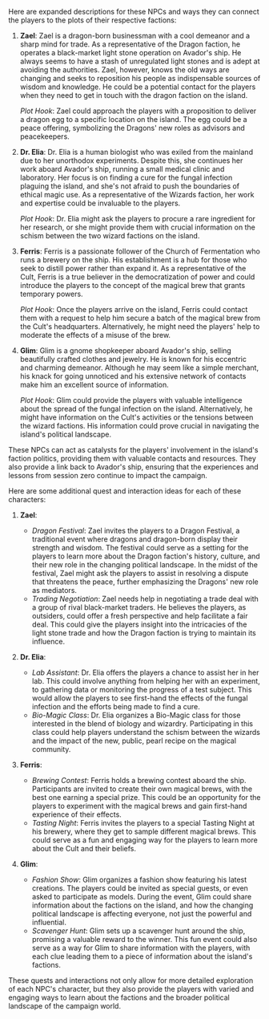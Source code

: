 Here are expanded descriptions for these NPCs and ways they can connect the players to the plots of their respective factions:

1. **Zael**: Zael is a dragon-born businessman with a cool demeanor and a sharp mind for trade. As a representative of the Dragon faction, he operates a black-market light stone operation on Avador's ship. He always seems to have a stash of unregulated light stones and is adept at avoiding the authorities. Zael, however, knows the old ways are changing and seeks to reposition his people as indispensable sources of wisdom and knowledge. He could be a potential contact for the players when they need to get in touch with the dragon faction on the island. 

   *Plot Hook*: Zael could approach the players with a proposition to deliver a dragon egg to a specific location on the island. The egg could be a peace offering, symbolizing the Dragons' new roles as advisors and peacekeepers.

2. **Dr. Elia**: Dr. Elia is a human biologist who was exiled from the mainland due to her unorthodox experiments. Despite this, she continues her work aboard Avador's ship, running a small medical clinic and laboratory. Her focus is on finding a cure for the fungal infection plaguing the island, and she's not afraid to push the boundaries of ethical magic use. As a representative of the Wizards faction, her work and expertise could be invaluable to the players.

   *Plot Hook*: Dr. Elia might ask the players to procure a rare ingredient for her research, or she might provide them with crucial information on the schism between the two wizard factions on the island.

3. **Ferris**: Ferris is a passionate follower of the Church of Fermentation who runs a brewery on the ship. His establishment is a hub for those who seek to distill power rather than expand it. As a representative of the Cult, Ferris is a true believer in the democratization of power and could introduce the players to the concept of the magical brew that grants temporary powers. 

   *Plot Hook*: Once the players arrive on the island, Ferris could contact them with a request to help him secure a batch of the magical brew from the Cult's headquarters. Alternatively, he might need the players' help to moderate the effects of a misuse of the brew.

4. **Glim**: Glim is a gnome shopkeeper aboard Avador's ship, selling beautifully crafted clothes and jewelry. He is known for his eccentric and charming demeanor. Although he may seem like a simple merchant, his knack for going unnoticed and his extensive network of contacts make him an excellent source of information. 

   *Plot Hook*: Glim could provide the players with valuable intelligence about the spread of the fungal infection on the island. Alternatively, he might have information on the Cult's activities or the tensions between the wizard factions. His information could prove crucial in navigating the island's political landscape.

These NPCs can act as catalysts for the players' involvement in the island's faction politics, providing them with valuable contacts and resources. They also provide a link back to Avador's ship, ensuring that the experiences and lessons from session zero continue to impact the campaign.

Here are some additional quest and interaction ideas for each of these characters:

1. **Zael**:
   - *Dragon Festival*: Zael invites the players to a Dragon Festival, a traditional event where dragons and dragon-born display their strength and wisdom. The festival could serve as a setting for the players to learn more about the Dragon faction's history, culture, and their new role in the changing political landscape. In the midst of the festival, Zael might ask the players to assist in resolving a dispute that threatens the peace, further emphasizing the Dragons' new role as mediators.
   - *Trading Negotiation*: Zael needs help in negotiating a trade deal with a group of rival black-market traders. He believes the players, as outsiders, could offer a fresh perspective and help facilitate a fair deal. This could give the players insight into the intricacies of the light stone trade and how the Dragon faction is trying to maintain its influence.

2. **Dr. Elia**:
   - *Lab Assistant*: Dr. Elia offers the players a chance to assist her in her lab. This could involve anything from helping her with an experiment, to gathering data or monitoring the progress of a test subject. This would allow the players to see first-hand the effects of the fungal infection and the efforts being made to find a cure.
   - *Bio-Magic Class*: Dr. Elia organizes a Bio-Magic class for those interested in the blend of biology and wizardry. Participating in this class could help players understand the schism between the wizards and the impact of the new, public, pearl recipe on the magical community.

3. **Ferris**:
   - *Brewing Contest*: Ferris holds a brewing contest aboard the ship. Participants are invited to create their own magical brews, with the best one earning a special prize. This could be an opportunity for the players to experiment with the magical brews and gain first-hand experience of their effects.
   - *Tasting Night*: Ferris invites the players to a special Tasting Night at his brewery, where they get to sample different magical brews. This could serve as a fun and engaging way for the players to learn more about the Cult and their beliefs.

4. **Glim**:
   - *Fashion Show*: Glim organizes a fashion show featuring his latest creations. The players could be invited as special guests, or even asked to participate as models. During the event, Glim could share information about the factions on the island, and how the changing political landscape is affecting everyone, not just the powerful and influential.
   - *Scavenger Hunt*: Glim sets up a scavenger hunt around the ship, promising a valuable reward to the winner. This fun event could also serve as a way for Glim to share information with the players, with each clue leading them to a piece of information about the island's factions.

These quests and interactions not only allow for more detailed exploration of each NPC's character, but they also provide the players with varied and engaging ways to learn about the factions and the broader political landscape of the campaign world.